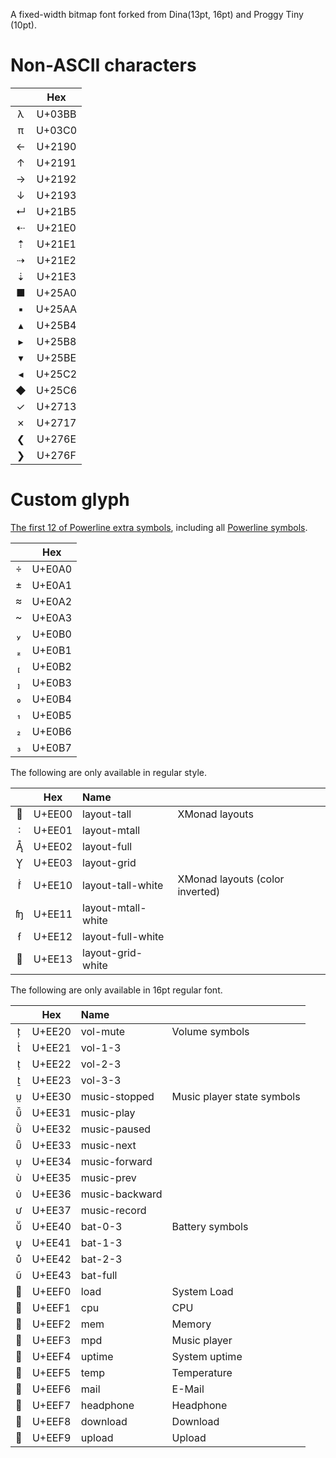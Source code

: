 
A fixed-width bitmap font forked from Dina(13pt, 16pt) and Proggy Tiny (10pt).

Non-ASCII characters
====================

| | Hex |
| :-: | :-: |
| λ | U+03BB |
| π | U+03C0 |
| ← | U+2190 |
| ↑ | U+2191 |
| → | U+2192 |
| ↓ | U+2193 |
| ↵ | U+21B5 |
| ⇠ | U+21E0 |
| ⇡ | U+21E1 |
| ⇢ | U+21E2 |
| ⇣ | U+21E3 |
| ■ | U+25A0 |
| ▪ | U+25AA |
| ▴ | U+25B4 |
| ▸ | U+25B8 |
| ▾ | U+25BE |
| ◂ | U+25C2 |
| ◆ | U+25C6 |
| ✓ | U+2713 |
| ✗ | U+2717 |
| ❮ | U+276E |
| ❯ | U+276F |


Custom glyph
============

[The first 12 of Powerline extra symbols](https://github.com/ryanoasis/powerline-extra-symbols#glyphs), including all [Powerline symbols](https://github.com/powerline/fonts).

| | Hex |
| :-: | :-: |
|  | U+E0A0 |
|  | U+E0A1 |
|  | U+E0A2 |
|  | U+E0A3 |
|  | U+E0B0 |
|  | U+E0B1 |
|  | U+E0B2 |
|  | U+E0B3 |
|  | U+E0B4 |
|  | U+E0B5 |
|  | U+E0B6 |
|  | U+E0B7 |

The following are only available in regular style.

| | Hex | Name | |
| :-: | :-: | :- | :- |
|  | U+EE00  | layout-tall | XMonad layouts
|  | U+EE01  | layout-mtall
|  | U+EE02  | layout-full
|  | U+EE03  | layout-grid
|  | U+EE10  | layout-tall-white | XMonad layouts (color inverted)
|  | U+EE11  | layout-mtall-white
|  | U+EE12  | layout-full-white
|  | U+EE13  | layout-grid-white

The following are only available in 16pt regular font.

| | Hex | Name | |
| :-: | :-: | :- | :- |
|  | U+EE20 | vol-mute | Volume symbols
|  | U+EE21 | vol-1-3
|  | U+EE22 | vol-2-3
|  | U+EE23 | vol-3-3
|  | U+EE30 | music-stopped | Music player state symbols
|  | U+EE31 | music-play
|  | U+EE32 | music-paused
|  | U+EE33 | music-next
|  | U+EE34 | music-forward
|  | U+EE35 | music-prev
|  | U+EE36 | music-backward
|  | U+EE37 | music-record
|  | U+EE40 | bat-0-3 | Battery symbols
|  | U+EE41 | bat-1-3
|  | U+EE42 | bat-2-3
|  | U+EE43 | bat-full
|  | U+EEF0 | load | System Load
|  | U+EEF1 | cpu | CPU
|  | U+EEF2 | mem | Memory
|  | U+EEF3 | mpd | Music player
|  | U+EEF4 | uptime | System uptime
|  | U+EEF5 | temp | Temperature
|  | U+EEF6 | mail | E-Mail
|  | U+EEF7 | headphone | Headphone
|  | U+EEF8 | download | Download
|  | U+EEF9 | upload | Upload
